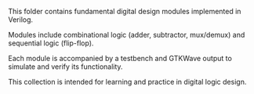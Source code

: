 This folder contains fundamental digital design modules implemented in Verilog. 

Modules include combinational logic (adder, subtractor, mux/demux) and sequential logic (flip-flop). 

Each module is accompanied by a testbench and GTKWave output to simulate and verify its functionality.

This collection is intended for learning and practice in digital logic design.
